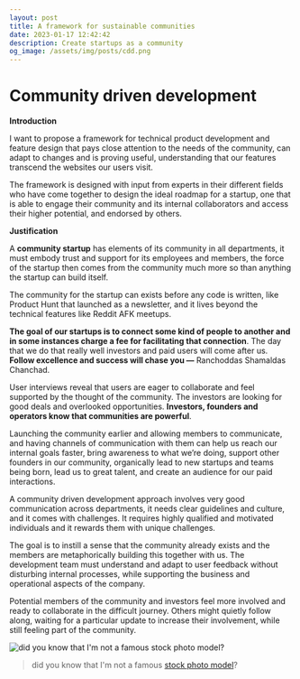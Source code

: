 ```yaml
---
layout: post
title: A framework for sustainable communities
date: 2023-01-17 12:42:42
description: Create startups as a community
og_image: /assets/img/posts/cdd.png
---
```


# Community driven development

**Introduction**

I want to propose a framework for technical product development and feature design that pays close attention to the needs of the community, can adapt to changes and is proving useful, understanding that our features transcend the websites our users visit.

The framework is designed with input from experts in their different fields who have come together to design the ideal roadmap for a startup, one that is able to engage their community and its internal collaborators and access their higher potential, and endorsed by others.

**Justification**

A **community startup** has elements of its community in all departments, it must embody trust and support for its employees and members, the force of the startup then comes from the community much more so than anything the startup can build itself.

The community for the startup can exists before any code is written, like Product Hunt that launched as a newsletter, and it lives beyond the technical features like Reddit AFK meetups.

**The goal of our startups is to connect some kind of people to another and in some instances charge a fee for facilitating that connection**. The day that we do that really well investors and paid users will come after us. **Follow excellence and success will chase you —** Ranchoddas Shamaldas Chanchad.

User interviews reveal that users are eager to collaborate and feel supported by the thought of the community. The investors are looking for good deals and overlooked opportunities. **Investors, founders and operators know that communities are powerful**.

Launching the community earlier and allowing members to communicate, and having channels of communication with them can help us reach our internal goals faster, bring awareness to what we’re doing, support other founders in our community, organically lead to new startups and teams being born, lead us to great talent, and create an audience for our paid interactions.

A community driven development approach involves very good communication across departments, it needs clear guidelines and culture, and it comes with challenges. It requires highly qualified and motivated individuals and it rewards them with unique challenges.

The goal is to instill a sense that the community already exists and the members are metaphorically building this together with us. The development team must understand and adapt to user feedback without disturbing internal processes, while supporting the business and operational aspects of the company.

Potential members of the community and investors feel more involved and ready to collaborate in the difficult journey. Others might quietly follow along, waiting for a particular update to increase their involvement, while still feeling part of the community.

<img src="/assets/img/posts/cdd.png" style="max-width: 100%;" alt="did you know that I'm not a famous stock photo model?" >

> did you know that I'm not a famous [stock photo model](https://jopwellcollection.jopwell.com/jopwell_latinxcollection/p/MjkwODc5MTY5Ng==-MzM1NDQxNTc3Ng/)?

